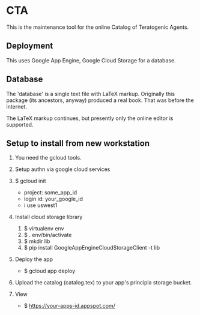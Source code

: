 # CTA

This is the maintenance tool for the online Catalog of Teratogenic Agents.

## Deployment

This uses Google App Engine, Google Cloud Storage for a database.

## Database

The 'database' is a single text file with LaTeX markup.  Originally this package (its ancestors, anyway) 
produced a real book.  That was before the internet.  

The LaTeX markup continues, but presently only the online editor is supported.

## Setup to install from new workstation

1. You need the gcloud tools.
2. Setup authn via google cloud services
3. $ gcloud init
    * project: some_app_id
    * login id: your_google_id
    * i use uswest1

4. Install cloud storage library
    1. $ virtualenv env
    2. $ . env/bin/activate
    3. $ mkdir lib
    4. $ pip install GoogleAppEngineCloudStorageClient -t lib

5. Deploy the app
    * $ gcloud app deploy

6. Upload the catalog (catalog.tex) to your app's principla storage bucket.

7. View
    * $ https://your-apps-id.appspot.com/






